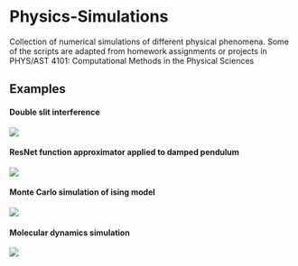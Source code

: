 # Physics-Simulations

Collection of numerical simulations of different physical phenomena. Some of the scripts are adapted from homework assignments or projects in PHYS/AST 4101: Computational Methods in the Physical Sciences

## Examples

#### Double slit interference

![](src/schrodinger_2D_1536.gif)


#### ResNet function approximator applied to damped pendulum

![](src/resnet_training.gif)


#### Monte Carlo simulation of ising model

![](src/ising_mc.gif)


#### Molecular dynamics simulation

![](src/molecular_sim.gif)


